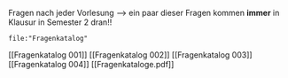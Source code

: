 
Fragen nach jeder Vorlesung --> ein paar dieser Fragen kommen **immer** in Klausur in Semester 2 dran!!

```expander
file:"Fragenkatalog"
```
[[Fragenkatalog 001]]
[[Fragenkatalog 002]]
[[Fragenkatalog 003]]
[[Fragenkatalog 004]]
[[Fragenkataloge.pdf]]
